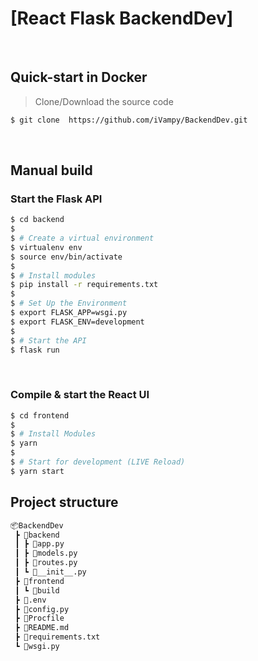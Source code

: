 # [React Flask BackendDev]
<br />

## Quick-start in Docker

> Clone/Download the source code

```bash
$ git clone  https://github.com/iVampy/BackendDev.git
```

<br />

## Manual build

### Start the Flask API 

```bash
$ cd backend
$ 
$ # Create a virtual environment
$ virtualenv env
$ source env/bin/activate
$
$ # Install modules
$ pip install -r requirements.txt
$
$ # Set Up the Environment
$ export FLASK_APP=wsgi.py
$ export FLASK_ENV=development
$ 
$ # Start the API
$ flask run 
```

<br />

### Compile & start the React UI

```bash
$ cd frontend
$
$ # Install Modules
$ yarn
$
$ # Start for development (LIVE Reload)
$ yarn start 
```

## Project structure
```bash
📦BackendDev
 ┣ 📂backend
 ┃ ┣ 📜app.py
 ┃ ┣ 📜models.py
 ┃ ┣ 📜routes.py
 ┃ ┗ 📜__init__.py
 ┣ 📂frontend
 ┃ ┗ 📂build
 ┣ 📜.env
 ┣ 📜config.py
 ┣ 📜Procfile
 ┣ 📜README.md
 ┣ 📜requirements.txt
 ┗ 📜wsgi.py
 ```